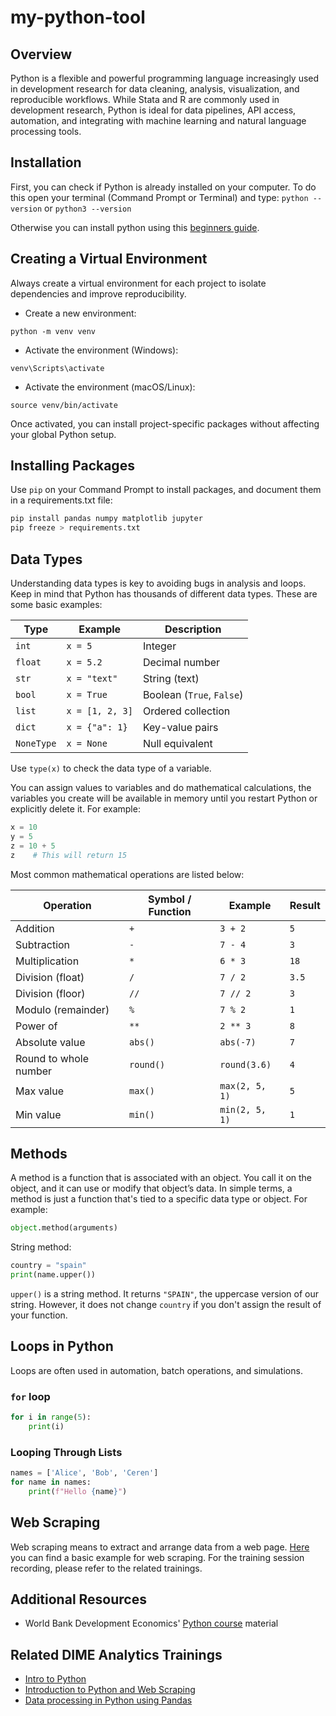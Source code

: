 # my-python-tool
## Overview

Python is a flexible and powerful programming language increasingly used in development research for data cleaning, analysis, visualization, and reproducible workflows. While Stata and R are commonly used in development research, Python is ideal for data pipelines, API access, automation, and integrating with machine learning and natural language processing tools.

## Installation

First, you can check if Python is already installed on your computer. To do this open your terminal (Command Prompt or Terminal) and type:
 <code>python --version</code>
or 
 <code>python3 --version</code>

Otherwise you can install python using this [beginners guide](https://wiki.python.org/moin/BeginnersGuide/Download/).

## Creating a Virtual Environment

Always create a virtual environment for each project to isolate dependencies and improve reproducibility.

* Create a new environment:

<code>python -m venv venv</code>

* Activate the environment (Windows):

<code>venv\Scripts\activate</code>

* Activate the environment (macOS/Linux):

<code>source venv/bin/activate</code>

Once activated, you can install project-specific packages without affecting your global Python setup.


## Installing Packages

Use <code>pip</code> on your Command Prompt to install packages, and document them in a requirements.txt file:

```python
pip install pandas numpy matplotlib jupyter
pip freeze > requirements.txt
```


## Data Types

Understanding data types is key to avoiding bugs in analysis and loops. Keep in mind that Python has thousands of different data types. These are some basic examples:

| Type       | Example         | Description               |
| ---------- | --------------- | ------------------------- |
| `int`      | `x = 5`         | Integer                   |
| `float`    | `x = 5.2`       | Decimal number            |
| `str`      | `x = "text"`    | String (text)             |
| `bool`     | `x = True`      | Boolean (`True`, `False`) |
| `list`     | `x = [1, 2, 3]` | Ordered collection        |
| `dict`     | `x = {"a": 1}`  | Key-value pairs           |
| `NoneType` | `x = None`      | Null equivalent           |

Use `type(x)` to check the data type of a variable.

You can assign values to variables and do mathematical calculations, the variables you create will be available in memory until you restart Python or explicitly delete it.
For example:

```python
x = 10 
y = 5 
z = 10 + 5 
z    # This will return 15
```

Most common mathematical operations are listed below:

| Operation             | Symbol / Function | Example        | Result |
| --------------------- | ----------------- | -------------- | ------ |
| Addition              | `+`               | `3 + 2`        | `5`    |
| Subtraction           | `-`               | `7 - 4`        | `3`    |
| Multiplication        | `*`               | `6 * 3`        | `18`   |
| Division (float)      | `/`               | `7 / 2`        | `3.5`  |
| Division (floor)      | `//`              | `7 // 2`       | `3`    |
| Modulo (remainder)    | `%`               | `7 % 2`        | `1`    |
| Power of              | `**`              | `2 ** 3`       | `8`    |
| Absolute value        | `abs()`           | `abs(-7)`      | `7`    |
| Round to whole number | `round()`         | `round(3.6)`   | `4`    |
| Max value             | `max()`           | `max(2, 5, 1)` | `5`    |
| Min value             | `min()`           | `min(2, 5, 1)` | `1`    |

## Methods 

A method is a function that is associated with an object. You call it on the object, and it can use or modify that object’s data. In simple terms, a method is just a function that's tied to a specific data type or object.
For example:
```python
object.method(arguments)
```
String method:
```python
country = "spain"
print(name.upper())
```
<code>upper()</code> is a string method. It returns <code>"SPAIN"</code>, the uppercase version of our string. However, it does not change <code>country</code> if you don't assign the result of your function. 



## Loops in Python

Loops are often used in automation, batch operations, and simulations.

### <code>for</code> loop
```python
for i in range(5):
    print(i)
```
### Looping Through Lists 
```python
names = ['Alice', 'Bob', 'Ceren']
for name in names:
    print(f"Hello {name}")
```

## Web Scraping 

Web scraping means to extract and arrange data from a web page. [Here](https://github.com/worldbank/dime-python-training/blob/main/I%20-%20Introduction/archive/web%20scraping%20example/Web-scraping%20basic%20example.ipynb) you can find a basic example for web scraping. For the training session recording, please refer to the related trainings. 

## Additional Resources 
* World Bank Development Economics' [Python course](https://github.com/worldbank/dec-python-course) material

## Related DIME Analytics Trainings

* [Intro to Python](https://osf.io/8sgrh/files/osfstorage/5fd2f84c0694b7013af371fd/)
* [Introduction to Python and Web Scraping](https://osf.io/8sgrh/files/osfstorage/6040d32267386c040561d343/)
* [Data processing in Python using Pandas](https://osf.io/yw5vs)
